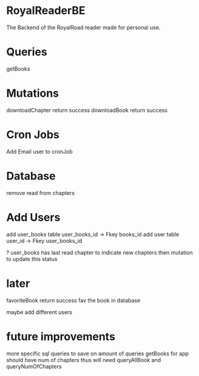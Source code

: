 # RoyalReaderBE
 The Backend of the RoyalRoad reader made for personal use.

# Queries

getBooks


# Mutations

downloadChapter     return  success
downloadBook        return  success


# Cron Jobs

Add Email user to cronJob


# Database

remove read from chapters

# Add Users

add user_books  table   user_books_id -> Fkey books_id
add user        table   user_id -> Fkey user_books_id

? user_books      has last read chapter to indicate new chapters    then mutation to update this status




# later
favoriteBook        return  success     fav the book in database

maybe add different users





# future improvements
more specific sql queries to save on amount of queries
    getBooks for app should have num of chapters thus will need queryAllBook and queryNumOfChapters